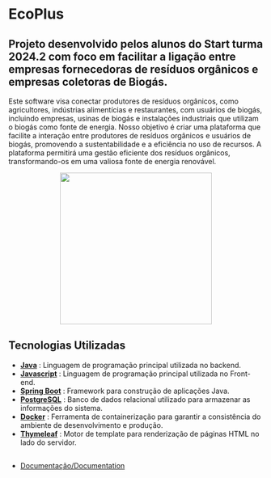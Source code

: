 
# EcoPlus

## Projeto desenvolvido pelos alunos do Start turma 2024.2 com foco em facilitar a ligação entre empresas fornecedoras de resíduos orgânicos e empresas coletoras de Biogás.

Este software visa conectar produtores de resíduos orgânicos, como agricultores, indústrias alimentícias e restaurantes, com usuários de biogás, incluindo empresas, usinas de biogás e instalações industriais que utilizam o biogás como fonte de energia. Nosso objetivo é criar uma plataforma que facilite a interação entre produtores de resíduos orgânicos e usuários de biogás, promovendo a sustentabilidade e a eficiência no uso de recursos. A plataforma permitirá uma gestão eficiente dos resíduos orgânicos, transformando-os em uma valiosa fonte de energia renovável.
<p align="center">
   <img src="https://github.com/LucasTavara/Ecoplus/blob/23cad6ec8ef2ce6213a8e45fcea215c764c12c25/src/main/resources/static/img/Sem_t%C3%ADtulo-1-removebg-preview.png" width="300px" />
</p>

## Tecnologias Utilizadas

- [**Java**](https://www.oracle.com/br/java/technologies/downloads/) : Linguagem de programação principal utilizada no backend.
- [**Javascript**](https://developer.mozilla.org/pt-BR/docs/Web/JavaScript) : Linguagem de programação principal utilizada no Front-end.
- [**Spring Boot**](https://start.spring.io) : Framework para construção de aplicações Java.
- [**PostgreSQL**](https://www.postgresql.org/download/) : Banco de dados relacional utilizado para armazenar as informações do sistema.
- [**Docker**](https://www.docker.com) : Ferramenta de containerização para garantir a consistência do ambiente de desenvolvimento e produção.
- [**Thymeleaf**](https://www.thymeleaf.org) : Motor de template para renderização de páginas HTML no lado do servidor.
##
- [Documentação/Documentation](Documentacao.md)
